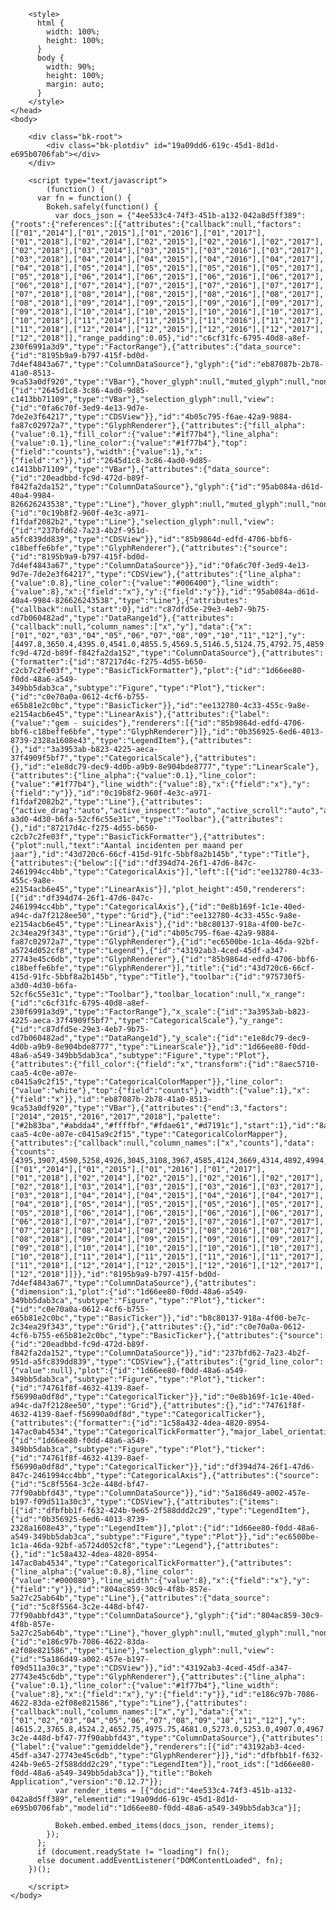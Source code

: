 
<!DOCTYPE html>
<html lang="en">
    <head>
        <meta charset="utf-8">
        <title>Bokeh Plot</title>
        
<link rel="stylesheet" href="https://cdn.pydata.org/bokeh/release/bokeh-0.12.7.min.css" type="text/css" />
        
<script type="text/javascript" src="https://cdn.pydata.org/bokeh/release/bokeh-0.12.7.min.js"></script>
<script type="text/javascript">
    Bokeh.set_log_level("info");
</script>
        <style>
          html {
            width: 100%;
            height: 100%;
          }
          body {
            width: 90%;
            height: 100%;
            margin: auto;
          }
        </style>
    </head>
    <body>
        
        <div class="bk-root">
            <div class="bk-plotdiv" id="19a09dd6-619c-45d1-8d1d-e695b0706fab"></div>
        </div>
        
        <script type="text/javascript">
            (function() {
          var fn = function() {
            Bokeh.safely(function() {
              var docs_json = {"4ee533c4-74f3-451b-a132-042a8d5ff389":{"roots":{"references":[{"attributes":{"callback":null,"factors":[["01","2014"],["01","2015"],["01","2016"],["01","2017"],["01","2018"],["02","2014"],["02","2015"],["02","2016"],["02","2017"],["02","2018"],["03","2014"],["03","2015"],["03","2016"],["03","2017"],["03","2018"],["04","2014"],["04","2015"],["04","2016"],["04","2017"],["04","2018"],["05","2014"],["05","2015"],["05","2016"],["05","2017"],["05","2018"],["06","2014"],["06","2015"],["06","2016"],["06","2017"],["06","2018"],["07","2014"],["07","2015"],["07","2016"],["07","2017"],["07","2018"],["08","2014"],["08","2015"],["08","2016"],["08","2017"],["08","2018"],["09","2014"],["09","2015"],["09","2016"],["09","2017"],["09","2018"],["10","2014"],["10","2015"],["10","2016"],["10","2017"],["10","2018"],["11","2014"],["11","2015"],["11","2016"],["11","2017"],["11","2018"],["12","2014"],["12","2015"],["12","2016"],["12","2017"],["12","2018"]],"range_padding":0.05},"id":"c6cf31fc-6795-40d8-a8ef-230f6991a3d9","type":"FactorRange"},{"attributes":{"data_source":{"id":"8195b9a9-b797-415f-bd0d-7d4ef4843a67","type":"ColumnDataSource"},"glyph":{"id":"eb87087b-2b78-41a0-8513-9ca53a0df920","type":"VBar"},"hover_glyph":null,"muted_glyph":null,"nonselection_glyph":{"id":"2645d1c8-3c86-4ad0-9d85-c1413bb71109","type":"VBar"},"selection_glyph":null,"view":{"id":"0fa6c70f-3ed9-4e13-9d7e-7de2e3f64217","type":"CDSView"}},"id":"4b05c795-f6ae-42a9-9884-fa87c02972a7","type":"GlyphRenderer"},{"attributes":{"fill_alpha":{"value":0.1},"fill_color":{"value":"#1f77b4"},"line_alpha":{"value":0.1},"line_color":{"value":"#1f77b4"},"top":{"field":"counts"},"width":{"value":1},"x":{"field":"x"}},"id":"2645d1c8-3c86-4ad0-9d85-c1413bb71109","type":"VBar"},{"attributes":{"data_source":{"id":"20eadbbd-fc9d-472d-b89f-f842fa2da152","type":"ColumnDataSource"},"glyph":{"id":"95ab084a-d61d-40a4-9984-826626243538","type":"Line"},"hover_glyph":null,"muted_glyph":null,"nonselection_glyph":{"id":"0c19b8f2-960f-4e3c-a971-f1fdaf2082b2","type":"Line"},"selection_glyph":null,"view":{"id":"237bfd62-7a23-4b2f-951d-a5fc839dd839","type":"CDSView"}},"id":"85b9864d-edfd-4706-bbf6-c18beffe6bfe","type":"GlyphRenderer"},{"attributes":{"source":{"id":"8195b9a9-b797-415f-bd0d-7d4ef4843a67","type":"ColumnDataSource"}},"id":"0fa6c70f-3ed9-4e13-9d7e-7de2e3f64217","type":"CDSView"},{"attributes":{"line_alpha":{"value":0.8},"line_color":{"value":"#006400"},"line_width":{"value":8},"x":{"field":"x"},"y":{"field":"y"}},"id":"95ab084a-d61d-40a4-9984-826626243538","type":"Line"},{"attributes":{"callback":null,"start":0},"id":"c87dfd5e-29e3-4eb7-9b75-cd7b060482ad","type":"DataRange1d"},{"attributes":{"callback":null,"column_names":["x","y"],"data":{"x":["01","02","03","04","05","06","07","08","09","10","11","12"],"y":[4497.8,3650.4,4395.0,4541.0,4855.5,4569.5,5146.5,5124.75,4792.75,4859.75,4379.0,4415.5]}},"id":"20eadbbd-fc9d-472d-b89f-f842fa2da152","type":"ColumnDataSource"},{"attributes":{"formatter":{"id":"87217d4c-f275-4d55-b650-c2cb7c2fe03f","type":"BasicTickFormatter"},"plot":{"id":"1d66ee80-f0dd-48a6-a549-349bb5dab3ca","subtype":"Figure","type":"Plot"},"ticker":{"id":"c0e70a0a-0612-4cf6-b755-e65b81e2c0bc","type":"BasicTicker"}},"id":"ee132780-4c33-455c-9a8e-e2154acb6e45","type":"LinearAxis"},{"attributes":{"label":{"value":"gem - suicides"},"renderers":[{"id":"85b9864d-edfd-4706-bbf6-c18beffe6bfe","type":"GlyphRenderer"}]},"id":"0b356925-6ed6-4013-8739-2328a1608e43","type":"LegendItem"},{"attributes":{},"id":"3a3953ab-b823-4225-aeca-37f4909f5bf7","type":"CategoricalScale"},{"attributes":{},"id":"e1e8dc79-dec9-4d0b-a9b9-8e904bde8777","type":"LinearScale"},{"attributes":{"line_alpha":{"value":0.1},"line_color":{"value":"#1f77b4"},"line_width":{"value":8},"x":{"field":"x"},"y":{"field":"y"}},"id":"0c19b8f2-960f-4e3c-a971-f1fdaf2082b2","type":"Line"},{"attributes":{"active_drag":"auto","active_inspect":"auto","active_scroll":"auto","active_tap":"auto"},"id":"975730f5-a3d0-4d30-b6fa-52cf6c55e31c","type":"Toolbar"},{"attributes":{},"id":"87217d4c-f275-4d55-b650-c2cb7c2fe03f","type":"BasicTickFormatter"},{"attributes":{"plot":null,"text":"Aantal incidenten per maand per jaar"},"id":"43d720c6-66cf-415d-91fc-5bbf8a2b145b","type":"Title"},{"attributes":{"below":[{"id":"df394d74-26f1-47d6-847c-2461994cc4bb","type":"CategoricalAxis"}],"left":[{"id":"ee132780-4c33-455c-9a8e-e2154acb6e45","type":"LinearAxis"}],"plot_height":450,"renderers":[{"id":"df394d74-26f1-47d6-847c-2461994cc4bb","type":"CategoricalAxis"},{"id":"0e8b169f-1c1e-40ed-a94c-da7f2128ee50","type":"Grid"},{"id":"ee132780-4c33-455c-9a8e-e2154acb6e45","type":"LinearAxis"},{"id":"b8c80137-918a-4f00-be7c-2c34ea29f343","type":"Grid"},{"id":"4b05c795-f6ae-42a9-9884-fa87c02972a7","type":"GlyphRenderer"},{"id":"ec6500be-1c1a-46da-92bf-a5724d052cf8","type":"Legend"},{"id":"43192ab3-4ced-45df-a347-27743e45c6db","type":"GlyphRenderer"},{"id":"85b9864d-edfd-4706-bbf6-c18beffe6bfe","type":"GlyphRenderer"}],"title":{"id":"43d720c6-66cf-415d-91fc-5bbf8a2b145b","type":"Title"},"toolbar":{"id":"975730f5-a3d0-4d30-b6fa-52cf6c55e31c","type":"Toolbar"},"toolbar_location":null,"x_range":{"id":"c6cf31fc-6795-40d8-a8ef-230f6991a3d9","type":"FactorRange"},"x_scale":{"id":"3a3953ab-b823-4225-aeca-37f4909f5bf7","type":"CategoricalScale"},"y_range":{"id":"c87dfd5e-29e3-4eb7-9b75-cd7b060482ad","type":"DataRange1d"},"y_scale":{"id":"e1e8dc79-dec9-4d0b-a9b9-8e904bde8777","type":"LinearScale"}},"id":"1d66ee80-f0dd-48a6-a549-349bb5dab3ca","subtype":"Figure","type":"Plot"},{"attributes":{"fill_color":{"field":"x","transform":{"id":"8aec5710-caa5-4c0e-a07e-c0415a9c2f15","type":"CategoricalColorMapper"}},"line_color":{"value":"white"},"top":{"field":"counts"},"width":{"value":1},"x":{"field":"x"}},"id":"eb87087b-2b78-41a0-8513-9ca53a0df920","type":"VBar"},{"attributes":{"end":3,"factors":["2014","2015","2016","2017","2018"],"palette":["#2b83ba","#abdda4","#ffffbf","#fdae61","#d7191c"],"start":1},"id":"8aec5710-caa5-4c0e-a07e-c0415a9c2f15","type":"CategoricalColorMapper"},{"attributes":{"callback":null,"column_names":["x","counts"],"data":{"counts":[4395,3907,4590,5258,4926,3045,3108,3967,4585,4124,3669,4314,4892,4994,4752,3891,4471,4672,5577,0,4320,5015,4902,5666,0,4440,4596,4530,5158,0,5219,5076,5250,5547,0,5259,5024,5527,5202,0,5052,4849,4937,4790,0,4915,4502,5251,5200,0,3795,4262,5092,4802,0,3854,4455,5153,4622,0],"x":[["01","2014"],["01","2015"],["01","2016"],["01","2017"],["01","2018"],["02","2014"],["02","2015"],["02","2016"],["02","2017"],["02","2018"],["03","2014"],["03","2015"],["03","2016"],["03","2017"],["03","2018"],["04","2014"],["04","2015"],["04","2016"],["04","2017"],["04","2018"],["05","2014"],["05","2015"],["05","2016"],["05","2017"],["05","2018"],["06","2014"],["06","2015"],["06","2016"],["06","2017"],["06","2018"],["07","2014"],["07","2015"],["07","2016"],["07","2017"],["07","2018"],["08","2014"],["08","2015"],["08","2016"],["08","2017"],["08","2018"],["09","2014"],["09","2015"],["09","2016"],["09","2017"],["09","2018"],["10","2014"],["10","2015"],["10","2016"],["10","2017"],["10","2018"],["11","2014"],["11","2015"],["11","2016"],["11","2017"],["11","2018"],["12","2014"],["12","2015"],["12","2016"],["12","2017"],["12","2018"]]}},"id":"8195b9a9-b797-415f-bd0d-7d4ef4843a67","type":"ColumnDataSource"},{"attributes":{"dimension":1,"plot":{"id":"1d66ee80-f0dd-48a6-a549-349bb5dab3ca","subtype":"Figure","type":"Plot"},"ticker":{"id":"c0e70a0a-0612-4cf6-b755-e65b81e2c0bc","type":"BasicTicker"}},"id":"b8c80137-918a-4f00-be7c-2c34ea29f343","type":"Grid"},{"attributes":{},"id":"c0e70a0a-0612-4cf6-b755-e65b81e2c0bc","type":"BasicTicker"},{"attributes":{"source":{"id":"20eadbbd-fc9d-472d-b89f-f842fa2da152","type":"ColumnDataSource"}},"id":"237bfd62-7a23-4b2f-951d-a5fc839dd839","type":"CDSView"},{"attributes":{"grid_line_color":{"value":null},"plot":{"id":"1d66ee80-f0dd-48a6-a549-349bb5dab3ca","subtype":"Figure","type":"Plot"},"ticker":{"id":"74761f8f-4632-4139-8aef-f56990a0df8d","type":"CategoricalTicker"}},"id":"0e8b169f-1c1e-40ed-a94c-da7f2128ee50","type":"Grid"},{"attributes":{},"id":"74761f8f-4632-4139-8aef-f56990a0df8d","type":"CategoricalTicker"},{"attributes":{"formatter":{"id":"1c58a432-4dea-4820-8954-147ac0ab4534","type":"CategoricalTickFormatter"},"major_label_orientation":1,"plot":{"id":"1d66ee80-f0dd-48a6-a549-349bb5dab3ca","subtype":"Figure","type":"Plot"},"ticker":{"id":"74761f8f-4632-4139-8aef-f56990a0df8d","type":"CategoricalTicker"}},"id":"df394d74-26f1-47d6-847c-2461994cc4bb","type":"CategoricalAxis"},{"attributes":{"source":{"id":"5c8f5564-3c2e-448d-bf47-77f90abbfd43","type":"ColumnDataSource"}},"id":"5a186d49-a002-457e-b197-f09d511a30c3","type":"CDSView"},{"attributes":{"items":[{"id":"dfbfbb1f-f632-424b-9e65-2f588ddd2c29","type":"LegendItem"},{"id":"0b356925-6ed6-4013-8739-2328a1608e43","type":"LegendItem"}],"plot":{"id":"1d66ee80-f0dd-48a6-a549-349bb5dab3ca","subtype":"Figure","type":"Plot"}},"id":"ec6500be-1c1a-46da-92bf-a5724d052cf8","type":"Legend"},{"attributes":{},"id":"1c58a432-4dea-4820-8954-147ac0ab4534","type":"CategoricalTickFormatter"},{"attributes":{"line_alpha":{"value":0.8},"line_color":{"value":"#000080"},"line_width":{"value":8},"x":{"field":"x"},"y":{"field":"y"}},"id":"804ac859-30c9-4f8b-857e-5a27c25ab64b","type":"Line"},{"attributes":{"data_source":{"id":"5c8f5564-3c2e-448d-bf47-77f90abbfd43","type":"ColumnDataSource"},"glyph":{"id":"804ac859-30c9-4f8b-857e-5a27c25ab64b","type":"Line"},"hover_glyph":null,"muted_glyph":null,"nonselection_glyph":{"id":"e186c97b-7086-4622-83da-e2f08e821586","type":"Line"},"selection_glyph":null,"view":{"id":"5a186d49-a002-457e-b197-f09d511a30c3","type":"CDSView"}},"id":"43192ab3-4ced-45df-a347-27743e45c6db","type":"GlyphRenderer"},{"attributes":{"line_alpha":{"value":0.1},"line_color":{"value":"#1f77b4"},"line_width":{"value":8},"x":{"field":"x"},"y":{"field":"y"}},"id":"e186c97b-7086-4622-83da-e2f08e821586","type":"Line"},{"attributes":{"callback":null,"column_names":["x","y"],"data":{"x":["01","02","03","04","05","06","07","08","09","10","11","12"],"y":[4615.2,3765.8,4524.2,4652.75,4975.75,4681.0,5273.0,5253.0,4907.0,4967.0,4487.75,4521.0]}},"id":"5c8f5564-3c2e-448d-bf47-77f90abbfd43","type":"ColumnDataSource"},{"attributes":{"label":{"value":"gemiddelde"},"renderers":[{"id":"43192ab3-4ced-45df-a347-27743e45c6db","type":"GlyphRenderer"}]},"id":"dfbfbb1f-f632-424b-9e65-2f588ddd2c29","type":"LegendItem"}],"root_ids":["1d66ee80-f0dd-48a6-a549-349bb5dab3ca"]},"title":"Bokeh Application","version":"0.12.7"}};
              var render_items = [{"docid":"4ee533c4-74f3-451b-a132-042a8d5ff389","elementid":"19a09dd6-619c-45d1-8d1d-e695b0706fab","modelid":"1d66ee80-f0dd-48a6-a549-349bb5dab3ca"}];
              
              Bokeh.embed.embed_items(docs_json, render_items);
            });
          };
          if (document.readyState != "loading") fn();
          else document.addEventListener("DOMContentLoaded", fn);
        })();
        
        </script>
    </body>
</html>
